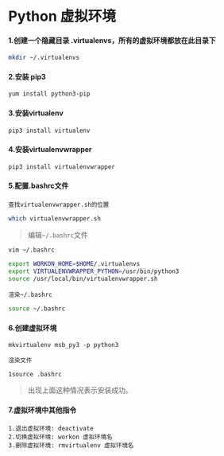 # Python 虚拟环境



#### 1.创建一个隐藏目录 .virtualenvs，所有的虚拟环境都放在此目录下

```bash
mkdir ~/.virtualenvs
```

#### 2.安装 pip3

```bash
yum install python3-pip 
```

#### 3.安装virtualenv

```bash
pip3 install virtualenv
```

#### 4.安装virtualenvwrapper

```bash
pip3 install virtualenvwrapper
```

#### 5.配置.bashrc文件

`查找virtualenvwrapper.sh的位置`

```bash
which virtualenvwrapper.sh
```

> 编辑`~/.bashrc`文件

```bash
vim ~/.bashrc 

export WORKON_HOME=$HOME/.virtualenvs 
export VIRTUALENVWRAPPER_PYTHON=/usr/bin/python3 
source /usr/local/bin/virtualenvwrapper.sh 
```

`渲染~/.bashrc`

```bash
source ~/.bashrc 
```

#### 6.创建虚拟环境

```
mkvirtualenv msb_py3 -p python3
```

`渲染文件`

```
1source .bashrc 
```

> 出现上面这种情况表示安装成功。

#### 7.虚拟环境中其他指令

```
1.退出虚拟环境: deactivate
2.切换虚拟环境: workon 虚拟环境名
3.删除虚拟环境: rmvirtualenv 虚拟环境名
```

